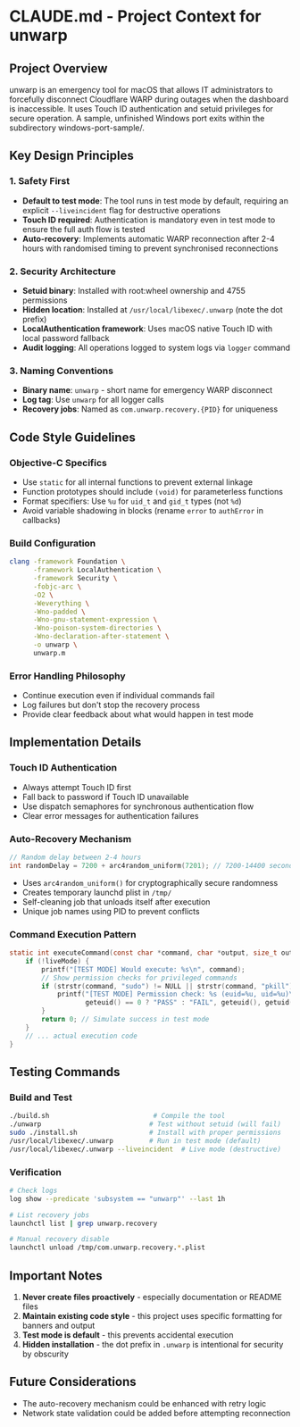 # CLAUDE.md - Project Context for unwarp

## Project Overview
unwarp is an emergency tool for macOS that allows IT administrators to forcefully disconnect Cloudflare WARP during outages when the dashboard is inaccessible. It uses Touch ID authentication and setuid privileges for secure operation. A sample, unfinished Windows port exits within the subdirectory windows-port-sample/.

## Key Design Principles

### 1. Safety First
- **Default to test mode**: The tool runs in test mode by default, requiring an explicit `--liveincident` flag for destructive operations
- **Touch ID required**: Authentication is mandatory even in test mode to ensure the full auth flow is tested
- **Auto-recovery**: Implements automatic WARP reconnection after 2-4 hours with randomised timing to prevent synchronised reconnections

### 2. Security Architecture
- **Setuid binary**: Installed with root:wheel ownership and 4755 permissions
- **Hidden location**: Installed at `/usr/local/libexec/.unwarp` (note the dot prefix)
- **LocalAuthentication framework**: Uses macOS native Touch ID with local password fallback
- **Audit logging**: All operations logged to system logs via `logger` command

### 3. Naming Conventions
- **Binary name**: `unwarp` - short name for emergency WARP disconnect
- **Log tag**: Use `unwarp` for all logger calls
- **Recovery jobs**: Named as `com.unwarp.recovery.{PID}` for uniqueness

## Code Style Guidelines

### Objective-C Specifics
- Use `static` for all internal functions to prevent external linkage
- Function prototypes should include `(void)` for parameterless functions
- Format specifiers: Use `%u` for `uid_t` and `gid_t` types (not `%d`)
- Avoid variable shadowing in blocks (rename `error` to `authError` in callbacks)

### Build Configuration
```bash
clang -framework Foundation \
      -framework LocalAuthentication \
      -framework Security \
      -fobjc-arc \
      -O2 \
      -Weverything \
      -Wno-padded \
      -Wno-gnu-statement-expression \
      -Wno-poison-system-directories \
      -Wno-declaration-after-statement \
      -o unwarp \
      unwarp.m
```

### Error Handling Philosophy
- Continue execution even if individual commands fail
- Log failures but don't stop the recovery process
- Provide clear feedback about what would happen in test mode

## Implementation Details

### Touch ID Authentication
- Always attempt Touch ID first
- Fall back to password if Touch ID unavailable
- Use dispatch semaphores for synchronous authentication flow
- Clear error messages for authentication failures

### Auto-Recovery Mechanism
```c
// Random delay between 2-4 hours
int randomDelay = 7200 + arc4random_uniform(7201); // 7200-14400 seconds
```
- Uses `arc4random_uniform()` for cryptographically secure randomness
- Creates temporary launchd plist in `/tmp/`
- Self-cleaning job that unloads itself after execution
- Unique job names using PID to prevent conflicts

### Command Execution Pattern
```c
static int executeCommand(const char *command, char *output, size_t outputSize) {
    if (!liveMode) {
        printf("[TEST MODE] Would execute: %s\n", command);
        // Show permission checks for privileged commands
        if (strstr(command, "sudo") != NULL || strstr(command, "pkill") != NULL) {
            printf("[TEST MODE] Permission check: %s (euid=%u, uid=%u)\n", 
                   geteuid() == 0 ? "PASS" : "FAIL", geteuid(), getuid());
        }
        return 0; // Simulate success in test mode
    }
    // ... actual execution code
}
```

## Testing Commands

### Build and Test
```bash
./build.sh                          # Compile the tool
./unwarp                           # Test without setuid (will fail)
sudo ./install.sh                  # Install with proper permissions
/usr/local/libexec/.unwarp         # Run in test mode (default)
/usr/local/libexec/.unwarp --liveincident  # Live mode (destructive)
```

### Verification
```bash
# Check logs
log show --predicate 'subsystem == "unwarp"' --last 1h

# List recovery jobs
launchctl list | grep unwarp.recovery

# Manual recovery disable
launchctl unload /tmp/com.unwarp.recovery.*.plist
```

## Important Notes

1. **Never create files proactively** - especially documentation or README files
2. **Maintain existing code style** - this project uses specific formatting for banners and output
3. **Test mode is default** - this prevents accidental execution
4. **Hidden installation** - the dot prefix in `.unwarp` is intentional for security by obscurity

## Future Considerations

- The auto-recovery mechanism could be enhanced with retry logic
- Network state validation could be added before attempting reconnection
